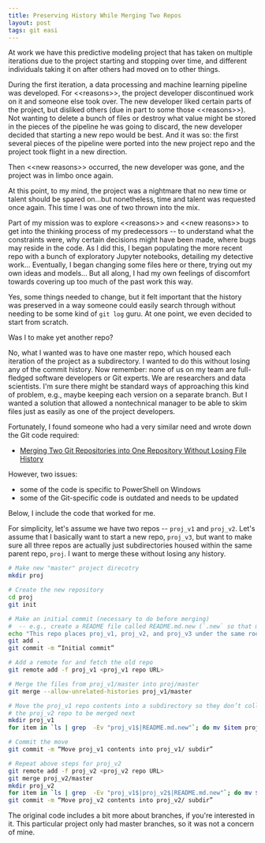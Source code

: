 ```yaml
---
title: Preserving History While Merging Two Repos
layout: post
tags: git easi
---
```


At work we have this predictive modeling project that has taken on multiple iterations due to the project
starting and stopping over time, and different individuals taking it on after others
had moved on to other things.  

During the first iteration, a data processing and machine learning pipeline was 
developed.  For \<\<reasons\>\>, the project developer discontinued work on it and
someone else took over.  The new developer liked certain parts of the project, but
disliked others (due in part to some those \<\<reasons\>\>).  Not wanting to delete 
a bunch of files or destroy what value might be stored in the pieces of the pipeline
he was going to discard, the new developer decided that starting a new repo would be 
best.  And it was so: the first several pieces of the pipeline were ported into the
new project repo and the project took flight in a new direction.

Then \<\<new reasons\>\> occurred, the new developer was gone, and the project was in limbo once again.

At this point, to my mind, the project was a nightmare that no new time or talent 
should be spared on...but nonetheless, time and talent was requested once again.  This
time I was one of two thrown into the mix.

Part of my mission was to explore \<\<reasons\>\> and \<\<new reasons\>\> to get into the
thinking process of my predecessors -- to understand what the constraints were, why
certain decisions might have been made, where bugs may reside in the code.  As I did this, I
began populating the more recent repo with a bunch of exploratory Jupyter notebooks, detailing
my detective work...  Eventually, I began changing some files here or there, trying out my own 
ideas and models... But all along, I had my own feelings of discomfort 
towards covering up too much of the past work this way.  

Yes, some things needed to change,
but it felt important that the history was preserved in a way someone could easily
search through without needing to be some kind of `git log` guru.  At one point, we even 
decided to start from scratch.  

Was I to make yet another repo?  

No, what I wanted was to have one master repo, which housed each iteration of the project
as a subdirectory.  I wanted to do this without losing any of the commit history. Now 
remember: none of us on my team are full-fledged software developers or Git experts.  We are
researchers and data scientists.  I'm sure there might be standard ways of approaching this
kind of problem, e.g., maybe keeping each version on a separate branch.  But I wanted
a solution that allowed a nontechnical manager to be able to skim files just as easily
as one of the project developers.  

Fortunately, I found someone who had a very similar need and wrote down the Git code
required:  
* [Merging Two Git Repositories into One Repository Without Losing File History](https://saintgimp.org/2013/01/22/merging-two-git-repositories-into-one-repository-without-losing-file-history/)

However, two issues:
* some of the code is specific to PowerShell on Windows
* some of the Git-specific code is outdated and needs to be updated

Below, I include the code that worked for me.

For simplicity, let's assume we have two repos -- `proj_v1` and `proj_v2`.  Let's assume that
I basically want to start a new repo, `proj_v3`, but want to make sure all three repos are
actually just subdirectories housed within the same parent repo, `proj`.  I want to merge these
without losing any history.  

```bash
# Make new "master" project direcotry
mkdir proj

# Create the new repository
cd proj
git init

# Make an initial commit (necessary to do before merging)
#  -- e.g., create a README file called README.md.new (`.new` so that merge won't have conflicts)
echo "This repo places proj_v1, proj_v2, and proj_v3 under the same roof." > README.md.new
git add .
git commit -m “Initial commit”

# Add a remote for and fetch the old repo
git remote add -f proj_v1 <proj_v1 repo URL>

# Merge the files from proj_v1/master into proj/master
git merge --allow-unrelated-histories proj_v1/master

# Move the proj_v1 repo contents into a subdirectory so they don’t collide with 
# the proj_v2 repo to be merged next
mkdir proj_v1
for item in `ls | grep  -Ev "proj_v1$|README.md.new"`; do mv $item proj_v1/; done

# Commit the move
git commit -m “Move proj_v1 contents into proj_v1/ subdir”

# Repeat above steps for proj_v2
git remote add -f proj_v2 <proj_v2 repo URL>
git merge proj_v2/master
mkdir proj_v2
for item in `ls | grep  -Ev "proj_v1$|proj_v2$|README.md.new"`; do mv $item proj_v1/; done
git commit -m “Move proj_v2 contents into proj_v2/ subdir”
```

The original code includes a bit more about branches, if you're interested in it.  This particular
project only had master branches, so it was not a concern of mine.



